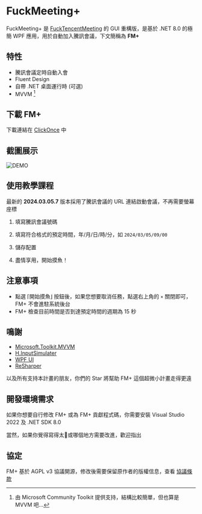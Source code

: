 # FuckMeeting+

FuckMeeting+ 是 [FuckTencentMeeting](https://github.com/Yoroion/FuckTencentMeeting) 的 GUI 重構版，是基於 .NET 8.0 的極簡 WPF 應用，用於自動加入騰訊會議，下文簡稱為 **FM+**

## 特性

- 騰訊會議定時自動入會
- Fluent Design
- 自帶 .NET 桌面運行時 (可選)
- MVVM [^1]

[^1]: 由 Microsoft Community Toolkit 提供支持，結構比較簡單，但也算是 MVVM 吧...

## 下載 FM+

下載連結在 [ClickOnce](https://clickonce.miaostay.com/FuckMeetingPlus/Publish.html) 中

## 截圖展示

![DEMO](./screenshots/NewDemo.png)

## 使用教學課程

最新的 **2024.03.05.7** 版本採用了騰訊會議的 URL 連結啟動會議，不再需要螢幕座標

1. 填寫騰訊會議號碼

2. 填寫符合格式的預定時間，年/月/日/時/分，如 `2024/03/05/09/00`

3. 儲存配置

4. 盡情享用，開始摸魚！

## 注意事項

- 點選 ⌈開始摸魚⌋ 按鈕後，如果您想要取消任務，點選右上角的 `×` 關閉即可，FM+ 不會進駐系統後台
- FM+ 檢查目前時間是否到達預定時間的週期為 15 秒

## 鳴謝

- [Microsoft.Toolkit.MVVM](https://github.com/CommunityToolkit/WindowsCommunityToolkit)
- [H.InputSimulater](https://github.com/HavenDV/H.InputSimulator)
- [WPF UI](https://github.com/lepoco/wpfui)
- [ReSharper](https://www.jetbrains.com/resharper/)

以及所有支持本計畫的朋友，你們的 Star 將幫助 FM+ 這個超微小計畫走得更遠

## 開發環境需求

如果你想要自行修改 FM+ 或為 FM+ 貢獻程式碼，你需要安裝 Visual Studio 2022 及 .NET SDK 8.0

當然，如果你覺得寫得太💩或哪個地方需要改進，歡迎指出

## 協定

FM+ 基於 AGPL v3 協議開源，修改後需要保留原作者的版權信息，查看 [協議條款](./LICENSE.txt)